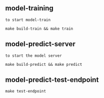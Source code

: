 ## model-training
    to start model-train

`make build-train && make train`

## model-predict-server
    to start the model server

`make build-predict && make predict`

## model-predict-test-endpoint

`make test-endpoint`

